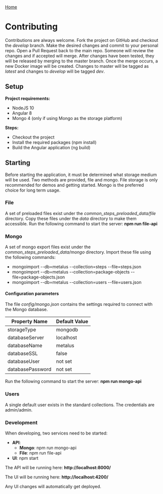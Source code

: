 [Home](readme.md)

# Contributing
Contributions are always welcome. Fork the project on GitHub and checkout the _develop_ branch. Make 
the desired changes and commit to your personal repo. Open a Pull Request back to the main repo. Someone 
will review the changes and if accepted will merge. After changes have been tested, they will be released
by merging to the master branch. Once the merge occurs, a new Docker image will be created. Changes to master
will be tagged as _latest_ and changes to _develop_ will be tagged _dev_.
## Setup
**Project requirements:**
* NodeJS 10
* Angular 8
* Mongo 4 (only if using Mongo as the storage platform)

**Steps:**
* Checkout the project
* Install the required packages (npm install)
* Build the Angular application (ng build)
## Starting
Before starting the application, it must be determined what storage medium will be used. Two methods are provided, file and mongo. File storage is only recommended
for demos and getting started. Mongo is the preferred choice for long term usage.
### File
A set of preloaded files exist under the *common_steps_preloaded_data/file* directory. Copy these files under the *data* directory to make them accessible.
Run the following command to start the server: **npm run file-api**
### Mongo
A set of mongo export files exist under the *common_steps_preloaded_data/mongo* directory. Import these file using the following commands:

* mongoimport --db=metalus --collection=steps --file=steps.json
* mongoimport --db=metalus --collection=package-objects --file=package-objects.json
* mongoimport --db=metalus --collection=users --file=users.json

#### Configuration parameters
The file *config/mongo.json* contains the settings required to connect with the Mongo database.

|Property Name   |Default Value|
|----------------|-------------|
|storageType     |mongodb      |
|databaseServer  |localhost    |
|databaseName    |metalus      |
|databaseSSL     |false        |
|databaseUser    |not set      |
|databasePassword|not set      |

Run the following command to start the server: **npm run mongo-api**

### Users
A single default user exists in the standard collections. The credentials are admin/admin.

### Development
When developing, two services need to be started:

* **API**:
    * **Mongo**: npm run mongo-api
    * **File**: npm run file-api
* **UI**: npm start

The API will be running here: **http://localhost:8000/**

The UI will be running here: **http://localhost:4200/**

Any UI changes will automatically get deployed.
